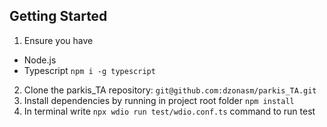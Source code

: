 ## Getting Started

1. Ensure you have
- Node.js
- Typescript ``` npm i -g typescript ```
2. Clone the parkis_TA repository: ``` git@github.com:dzonasm/parkis_TA.git ```
3. Install dependencies by running in project root folder ```npm install```
4. In terminal write ```npx wdio run test/wdio.conf.ts``` command to run test
